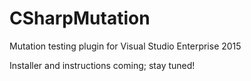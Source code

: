 # CSharpMutation
Mutation testing plugin for Visual Studio Enterprise 2015

Installer and instructions coming; stay tuned!

